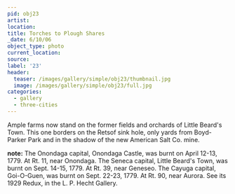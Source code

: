 ```yaml
---
pid: obj23
artist:
location:
title: Torches to Plough Shares
_date: 6/10/06
object_type: photo
current_location:
source:
label: '23'
header:
  teaser: /images/gallery/simple/obj23/thumbnail.jpg
  image: /images/gallery/simple/obj23/full.jpg
categories:
  - gallery
  - three-cities
---
```

Ample farms now stand on the former fields and orchards of Little Beard's Town. This one borders on the Retsof sink hole, only yards from Boyd- Parker Park and in the shadow of the new American Salt Co. mine.

**note:**
The Onondaga capital, Onondaga Castle, was burnt on April 12-13, 1779. At Rt. 11, near Onondaga. The Seneca capital, Little Beard's Town, was burnt on Sept. 14-15, 1779. At Rt. 39, near Geneseo. The Cayuga capital, Goi-O-Guen, was burnt on Sept. 22-23, 1779. At Rt. 90, near Aurora. See its 1929 Redux, in the L. P. Hecht Gallery.
